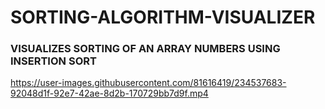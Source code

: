 # SORTING-ALGORITHM-VISUALIZER
### VISUALIZES SORTING OF AN ARRAY NUMBERS USING INSERTION SORT
https://user-images.githubusercontent.com/81616419/234537683-92048d1f-92e7-42ae-8d2b-170729bb7d9f.mp4

